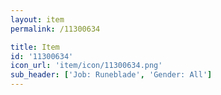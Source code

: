 ```yaml
---
layout: item
permalink: /11300634

title: Item
id: '11300634'
icon_url: 'item/icon/11300634.png'
sub_header: ['Job: Runeblade', 'Gender: All']
---
```


